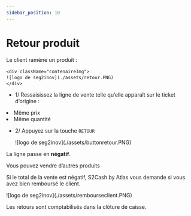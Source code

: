 ```yaml
---
sidebar_position: 10
---
```


# Retour produit

Le client ramène un produit :


    <div className="contenaireImg">
    ![logo de seg2inov](./assets/retour.PNG)
    </div>


- 1/  Ressaisissez la ligne de vente telle qu’elle apparaît sur le ticket d’origine :

<li>Même prix</li>
<li>Même quantité</li>

- 2/  Appuyez sur la touche ```RETOUR```


    <div className="contenaireImg">
    ![logo de seg2inov](./assets/buttonretour.PNG)
    </div>

La ligne passe en **négatif**.


Vous pouvez vendre d’autres produits

Si le total de la vente est négatif, S2Cash by Atlas vous demande si vous avez bien remboursé le client. 

<div className="contenaireImg">
    ![logo de seg2inov](./assets/rembourseclient.PNG)
    </div>

Les retours sont comptabilisés dans la clôture de caisse.
